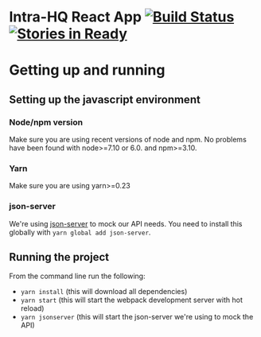 # Intra-HQ React App [![Build Status](https://travis-ci.org/aefox/intra-hq.svg?branch=develop)](https://travis-ci.org/aefox/intra-hq) [![Stories in Ready](https://badge.waffle.io/aefox/intra-hq.png?label=ready&title=Ready)](https://waffle.io/aefox/intra-hq?utm_source=badge)


# Getting up and running

## Setting up the javascript environment

### Node/npm version
Make sure you are using recent versions of node and npm. No problems have been found with node>=7.10 or 6.0. and npm>=3.10.

### Yarn
Make sure you are using yarn>=0.23

### json-server
We're using [json-server](https://github.com/typicode/json-server) to mock our API needs.
You need to install this globally with `yarn global add json-server`.

## Running the project

From the command line run the following:
- `yarn install` (this will download all dependencies)
- `yarn start` (this will start the webpack development server with hot reload)
- `yarn jsonserver` (this will start the json-server we're using to mock the API)
